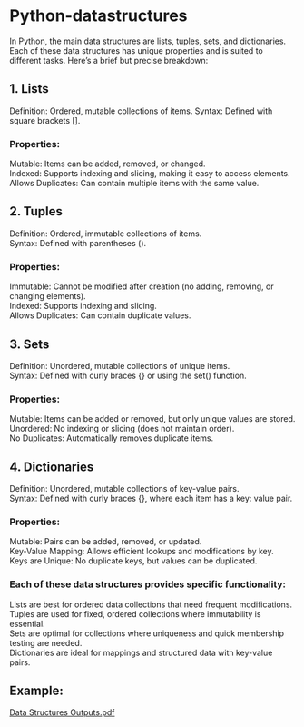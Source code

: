 # Python-datastructures
In Python, the main data structures are lists, tuples, sets, and dictionaries. Each of these data structures has unique properties and is suited to different tasks. Here’s a brief but precise breakdown:

## 1. Lists
Definition: Ordered, mutable collections of items.
Syntax: Defined with square brackets [].
### Properties:
Mutable: Items can be added, removed, or changed.<br>
Indexed: Supports indexing and slicing, making it easy to access elements.<br>
Allows Duplicates: Can contain multiple items with the same value.<br>

## 2. Tuples
Definition: Ordered, immutable collections of items.<br>
Syntax: Defined with parentheses ().
### Properties:
Immutable: Cannot be modified after creation (no adding, removing, or changing elements).<br>
Indexed: Supports indexing and slicing.<br>
Allows Duplicates: Can contain duplicate values.<br>

## 3. Sets
Definition: Unordered, mutable collections of unique items.<br>
Syntax: Defined with curly braces {} or using the set() function.<br>
### Properties:
Mutable: Items can be added or removed, but only unique values are stored.<br>
Unordered: No indexing or slicing (does not maintain order).<br>
No Duplicates: Automatically removes duplicate items.<br>

## 4. Dictionaries
Definition: Unordered, mutable collections of key-value pairs.<br>
Syntax: Defined with curly braces {}, where each item has a key: value pair.<br>
### Properties:
Mutable: Pairs can be added, removed, or updated.<br>
Key-Value Mapping: Allows efficient lookups and modifications by key.<br>
Keys are Unique: No duplicate keys, but values can be duplicated.<br>

### Each of these data structures provides specific functionality:

Lists are best for ordered data collections that need frequent modifications.<br>
Tuples are used for fixed, ordered collections where immutability is essential.<br>
Sets are optimal for collections where uniqueness and quick membership testing are needed.<br>
Dictionaries are ideal for mappings and structured data with key-value pairs.<br>
## Example:
[Data Structures Outputs.pdf](https://github.com/user-attachments/files/17530677/Data.Structures.Outputs.pdf)

